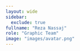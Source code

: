 ```yaml
---
layout: wide
sidebar:
  exclude: true
fullname: "Reza Nassaj"
role: "Graphic Team"
image: "images/avatar.png"
---
```


